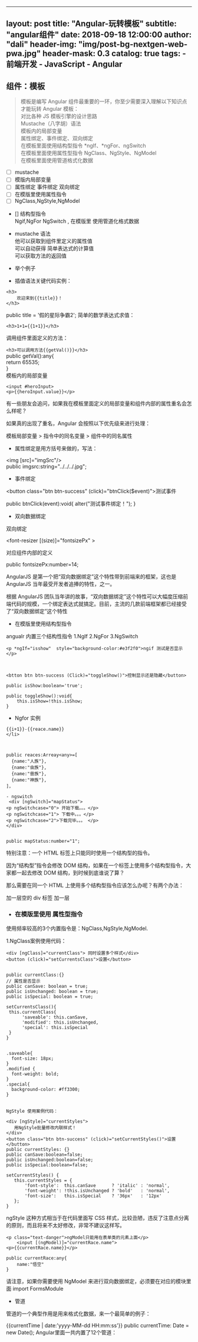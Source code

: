 
---
layout:     post
title:      "Angular-玩转模板"
subtitle:   "angular组件"
date:       2018-09-18 12:00:00
author:     "dali"
header-img: "img/post-bg-nextgen-web-pwa.jpg"
header-mask: 0.3
catalog:    true
tags:
    - 前端开发
    - JavaScript
    - Angular
---





## 组件：模板


> 模板是编写 Angular 组件最重要的一环，你至少需要深入理解以下知识点才能玩转 Angular 模板：  
> 对比各种 JS 模板引擎的设计思路  
> Mustache（八字胡）语法  
> 模板内的局部变量  
> 属性绑定、事件绑定、双向绑定  
> 在模板里面使用结构型指令 *ngIf、*ngFor、ngSwitch  
> 在模板里面使用属性型指令 NgClass、NgStyle、NgModel  
> 在模板里面使用管道格式化数据  
- [ ] mustache 
- [ ] 模版内局部变量 
- [ ] 属性绑定 事件绑定  双向绑定
- [ ] 在模版里使用属性指令
- [ ] NgClass,NgStyle,NgModel
-  [] 结构型指令  
Ngif,NgFor NgSwitch ,
在模版里 使用管道化格式数据

- mustache 语法  
他可以获取到组件里定义的属性值  
可以自动获得 简单表达式的计算值  
可以获取方法的返回值

- 举个例子 
- 插值语法关键代码实例：


```
<h3>
    欢迎来到{{title}}！
</h3>
```
public title = '假的星际争霸2'; 
简单的数学表达式求值：
```
<h3>1+1={{1+1}}</h3>
```
调用组件里面定义的方法：

```<h3>可以调用方法{{getVal()}}</h3>```  
public getVal():any{  
    return 65535;  
}  
模板内的局部变量
```
<input #heroInput>
<p>{{heroInput.value}}</p>
``` 
有一些朋友会追问，如果我在模板里面定义的局部变量和组件内部的属性重名会怎么样呢？

如果真的出现了重名，Angular 会按照以下优先级来进行处理：

模板局部变量 > 指令中的同名变量 > 组件中的同名属性

- 属性绑定是用方括号来做的，写法：

<img [src]="imgSrc"/>  
public imgsrc:string="../../../.jpg";

 - 事件绑定

<button  class="btn btn-success" (click)="btnClick($event)">测试事件</button>

public btnClick(event):void{
    alter("测试事件绑定！");
}

- 双向数据绑定

双向绑定


<font-resizer [(size)]="fontsizePx" ></font-resizer>

对应组件内部的定义

public fontsizePx:number=14;  

AngularJS 是第一个把“双向数据绑定”这个特性带到前端来的框架，这也是 AngularJS 当年最受开发者追捧的特性，之一。  

根据 AngularJS 团队当年讲的故事，“双向数据绑定”这个特性可以大幅度压缩前端代码的规模，一个绑定表达式就搞定。目前，主流的几款前端框架都已经接受了“双向数据绑定”这个特性


- 在模版里使用结构型指令

angualr 内置三个结构性指令 1.NgIf 2.NgFor 3.NgSwitch  


```
<p *ngIf="isshow"  style="background-color:#e3f2f0">ngif 测试是否显示</p>



<btton btn btn-success (Click)="toggleShow()">控制显示还是隐藏</button>

```
```
public isShow:boolean='true';
 
public toggleShow():void{
    this.isShow=!this.isShow;
}  
```

- Ngfor 实例
 ``` <li *ngFor="let reace of reaces,let i=index;">
{{i+1}}-{{reace.name}}
</li>



public reaces:Arreay<any>=[
   {name:"人族"},
   {name:"虫族"},
   {name:"兽族"},
   {name:"神族"},
]，
```

```
- ngswitch
 <div [ngSwitch]="mapStatus">
<p ngSwitchcase="0"> 开始下载。。。</p>
<p ngSwitchcase="1"> 下载中。。。</p>
<p ngSwitchcase="2">下载完毕。。。 </p>
</div>


public mapStatus:number="1";
```
特别注意：一个 HTML 标签上只能同时使用一个结构型的指令。

因为“结构型”指令会修改 DOM 结构，如果在一个标签上使用多个结构型指令，大家都一起去修改 DOM 结构，到时候到底谁说了算？

那么需要在同一个 HTML 上使用多个结构型指令应该怎么办呢？有两个办法：

加一层空的 div 标签
加一层<ng-container>

- ### 在模版里使用 属性型指令
 使用频率较高的3个内置指令是：NgClass,NgStyle,NgModel.
 
 1.NgClass案例使用代码：
  ```
<div [ngClass]="currentClass"> 同时设置多个样式</div>
<button (click)="setCurrentsClass">设置</button>


public currentClass:{}
// 属性是否显示
public canSave: boolean = true;
public isUnchanged: boolean = true;
public isSpecial: boolean = true;

setCurrentsClass(){
   this.currentClass{
        'saveable': this.canSave,
        'modified': this.isUnchanged,
        'special': this.isSpecial
   }
}


.saveable{
    font-size: 18px;
} 
.modified {
    font-weight: bold;
}
.special{
    background-color: #ff3300;
}
 ```
 
 ```
 
 NgStyle 使用案例代码：

<div [ngStyle]="currentStyles">
    用NgStyle批量修改内联样式！
</div>
<button class="btn btn-success" (click)="setCurrentStyles()">设置</button>
public currentStyles: {}
public canSave:boolean=false;
public isUnchanged:boolean=false;
public isSpecial:boolean=false;

setCurrentStyles() {
    this.currentStyles = {
        'font-style':  this.canSave      ? 'italic' : 'normal',
        'font-weight': !this.isUnchanged ? 'bold'   : 'normal',
        'font-size':   this.isSpecial    ? '36px'   : '12px'
    };
}

```
ngStyle 这种方式相当于在代码里面写 CSS 样式，比较丑陋，违反了注意点分离的原则，而且将来不太好修改，非常不建议这样写。

```
<p class="text-danger">ngModel只能用在表单类的元素上面</p>
    <input [(ngModel)]="currentRace.name">
<p>{{currentRace.name}}</p>

public currentRace:any{
    name:"悟空"
}

```
请注意，如果你需要使用 NgModel 来进行双向数据绑定，必须要在对应的模块里面 import FormsModule
- 管道

管道的一个典型作用是用来格式化数据，来一个最简单的例子：

{{currentTime | date:'yyyy-MM-dd HH:mm:ss'}}
public currentTime: Date = new Date();
Angular里面一共内置了12个管道：


